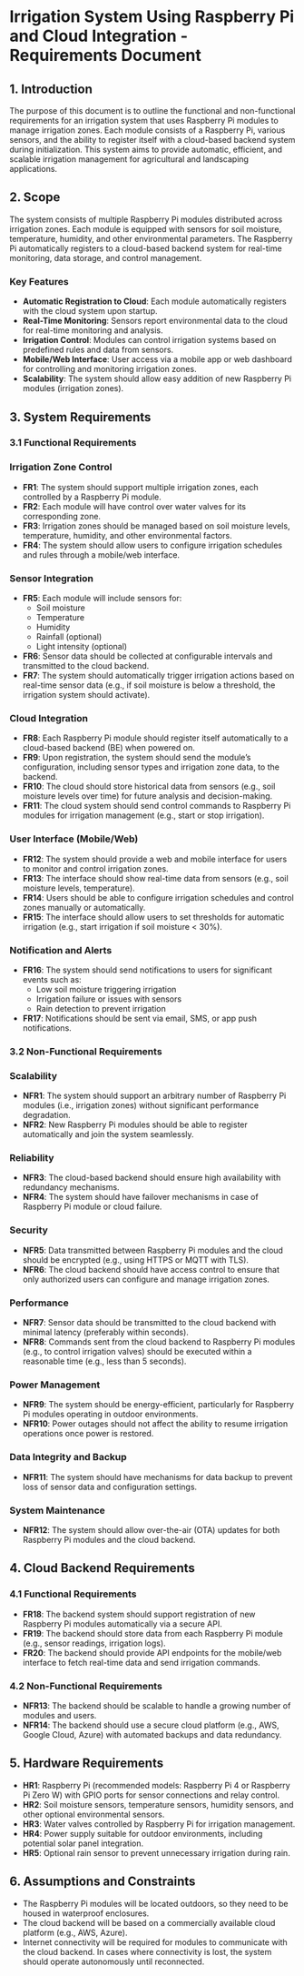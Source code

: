 # **Irrigation System Using Raspberry Pi and Cloud Integration - Requirements Document**

## **1. Introduction**

The purpose of this document is to outline the functional and non-functional requirements for an irrigation system that uses Raspberry Pi modules to manage irrigation zones. Each module consists of a Raspberry Pi, various sensors, and the ability to register itself with a cloud-based backend system during initialization. This system aims to provide automatic, efficient, and scalable irrigation management for agricultural and landscaping applications.

## **2. Scope**

The system consists of multiple Raspberry Pi modules distributed across irrigation zones. Each module is equipped with sensors for soil moisture, temperature, humidity, and other environmental parameters. The Raspberry Pi automatically registers to a cloud-based backend system for real-time monitoring, data storage, and control management.

### **Key Features**

- **Automatic Registration to Cloud**: Each module automatically registers with the cloud system upon startup.
- **Real-Time Monitoring**: Sensors report environmental data to the cloud for real-time monitoring and analysis.
- **Irrigation Control**: Modules can control irrigation systems based on predefined rules and data from sensors.
- **Mobile/Web Interface**: User access via a mobile app or web dashboard for controlling and monitoring irrigation zones.
- **Scalability**: The system should allow easy addition of new Raspberry Pi modules (irrigation zones).

## **3. System Requirements**

### **3.1 Functional Requirements**

### **Irrigation Zone Control**

- **FR1**: The system should support multiple irrigation zones, each controlled by a Raspberry Pi module.
- **FR2**: Each module will have control over water valves for its corresponding zone.
- **FR3**: Irrigation zones should be managed based on soil moisture levels, temperature, humidity, and other environmental factors.
- **FR4**: The system should allow users to configure irrigation schedules and rules through a mobile/web interface.

### **Sensor Integration**

- **FR5**: Each module will include sensors for:
    - Soil moisture
    - Temperature
    - Humidity
    - Rainfall (optional)
    - Light intensity (optional)
- **FR6**: Sensor data should be collected at configurable intervals and transmitted to the cloud backend.
- **FR7**: The system should automatically trigger irrigation actions based on real-time sensor data (e.g., if soil moisture is below a threshold, the irrigation system should activate).

### **Cloud Integration**

- **FR8**: Each Raspberry Pi module should register itself automatically to a cloud-based backend (BE) when powered on.
- **FR9**: Upon registration, the system should send the module’s configuration, including sensor types and irrigation zone data, to the backend.
- **FR10**: The cloud should store historical data from sensors (e.g., soil moisture levels over time) for future analysis and decision-making.
- **FR11**: The cloud system should send control commands to Raspberry Pi modules for irrigation management (e.g., start or stop irrigation).

### **User Interface (Mobile/Web)**

- **FR12**: The system should provide a web and mobile interface for users to monitor and control irrigation zones.
- **FR13**: The interface should show real-time data from sensors (e.g., soil moisture levels, temperature).
- **FR14**: Users should be able to configure irrigation schedules and control zones manually or automatically.
- **FR15**: The interface should allow users to set thresholds for automatic irrigation (e.g., start irrigation if soil moisture < 30%).

### **Notification and Alerts**

- **FR16**: The system should send notifications to users for significant events such as:
    - Low soil moisture triggering irrigation
    - Irrigation failure or issues with sensors
    - Rain detection to prevent irrigation
- **FR17**: Notifications should be sent via email, SMS, or app push notifications.

### **3.2 Non-Functional Requirements**

### **Scalability**

- **NFR1**: The system should support an arbitrary number of Raspberry Pi modules (i.e., irrigation zones) without significant performance degradation.
- **NFR2**: New Raspberry Pi modules should be able to register automatically and join the system seamlessly.

### **Reliability**

- **NFR3**: The cloud-based backend should ensure high availability with redundancy mechanisms.
- **NFR4**: The system should have failover mechanisms in case of Raspberry Pi module or cloud failure.

### **Security**

- **NFR5**: Data transmitted between Raspberry Pi modules and the cloud should be encrypted (e.g., using HTTPS or MQTT with TLS).
- **NFR6**: The cloud backend should have access control to ensure that only authorized users can configure and manage irrigation zones.

### **Performance**

- **NFR7**: Sensor data should be transmitted to the cloud backend with minimal latency (preferably within seconds).
- **NFR8**: Commands sent from the cloud backend to Raspberry Pi modules (e.g., to control irrigation valves) should be executed within a reasonable time (e.g., less than 5 seconds).

### **Power Management**

- **NFR9**: The system should be energy-efficient, particularly for Raspberry Pi modules operating in outdoor environments.
- **NFR10**: Power outages should not affect the ability to resume irrigation operations once power is restored.

### **Data Integrity and Backup**

- **NFR11**: The system should have mechanisms for data backup to prevent loss of sensor data and configuration settings.

### **System Maintenance**

- **NFR12**: The system should allow over-the-air (OTA) updates for both Raspberry Pi modules and the cloud backend.

## **4. Cloud Backend Requirements**

### **4.1 Functional Requirements**

- **FR18**: The backend system should support registration of new Raspberry Pi modules automatically via a secure API.
- **FR19**: The backend should store data from each Raspberry Pi module (e.g., sensor readings, irrigation logs).
- **FR20**: The backend should provide API endpoints for the mobile/web interface to fetch real-time data and send irrigation commands.

### **4.2 Non-Functional Requirements**

- **NFR13**: The backend should be scalable to handle a growing number of modules and users.
- **NFR14**: The backend should use a secure cloud platform (e.g., AWS, Google Cloud, Azure) with automated backups and data redundancy.

## **5. Hardware Requirements**

- **HR1**: Raspberry Pi (recommended models: Raspberry Pi 4 or Raspberry Pi Zero W) with GPIO ports for sensor connections and relay control.
- **HR2**: Soil moisture sensors, temperature sensors, humidity sensors, and other optional environmental sensors.
- **HR3**: Water valves controlled by Raspberry Pi for irrigation management.
- **HR4**: Power supply suitable for outdoor environments, including potential solar panel integration.
- **HR5**: Optional rain sensor to prevent unnecessary irrigation during rain.

## **6. Assumptions and Constraints**

- The Raspberry Pi modules will be located outdoors, so they need to be housed in waterproof enclosures.
- The cloud backend will be based on a commercially available cloud platform (e.g., AWS, Azure).
- Internet connectivity will be required for modules to communicate with the cloud backend. In cases where connectivity is lost, the system should operate autonomously until reconnected.
